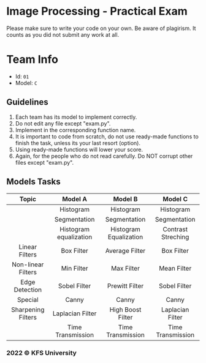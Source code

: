# Image Processing - Practical Exam

Please make sure to write your code on your own. Be aware of plagirism. It counts as you did not submit any work at all.

# Team Info
- Id: `01`
- Model: `C`

## Guidelines
1. Each team has its model to implement correctly.
2. Do not edit any file except "exam.py".
3. Implement in the corresponding function name.
4. It is important to code from scratch, do not use ready-made functions to finish the task, unless its your last resort (option).
5. Using ready-made functions will lower your score.
6. Again, for the people who do not read carefully. Do NOT corrupt other files except "exam.py". 

## Models Tasks
| Topic | Model A | Model B | Model C |
| :---: | :---: | :---: | :---: |
|  | Histogram | Histogram | Histogram |
|  | Segmentation | Segmentation | Segmentation |
|  | Histogram equalization | Histogram Equalization | Contrast Streching |
| Linear Filters | Box Filter | Average Filter | Box Filter |
| Non-linear Filters | Min Filter | Max Filter | Mean Filter |
| Edge Detection | Sobel Filter | Prewitt Filter | Sobel Filter |
| Special | Canny | Canny | Canny |
| Sharpening Filters | Laplacian Filter | High Boost Filter | Laplacian Filter |
|  | Time Transmission | Time Transmission | Time Transmission |

### 2022 © KFS University